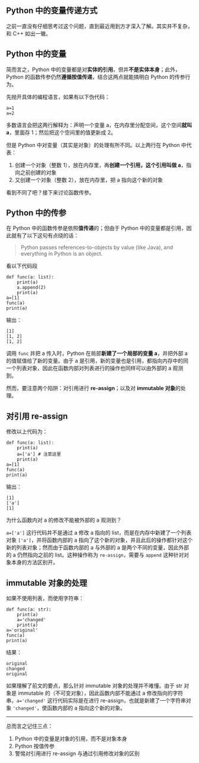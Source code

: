 ## Python 中的变量传递方式

之前一直没有仔细思考过这个问题，直到最近用到方才深入了解。其实并不复杂，和 C++ 如出一辙。

## Python 中的变量

简而言之，Python 中的变量都是对**实体的引用**，但并**不是实体本身**；此外，Python 的函数传参仍然**遵循按值传递**，结合这两点就能搞明白 Python 的传参行为。

先抛开具体的编程语言，如果有以下伪代码：

```
a=1
a=2
```

多数语言会把这两行解释为：声明一个变量 a，在内存里分配空间，这个空间**就叫 a**，里面存 1；然后把这个空间里的值更新成 2。

但是 Python 中对变量（其实是对象）的处理有所不同。以上两行在 Python 中代表：

1. 创建一个对象（整数 1），放在内存里，再**创建一个引用，这个引用叫做 a**，指向之前创建的对象
2. 又创建一个对象（整数 2），放在内存里，把 a 指向这个新的对象

看到不同了吧？接下来讨论函数传参。

## Python 中的传参

在 Python 中的函数传参是依照**值传递**的；但由于 Python 中的变量都是引用，因此就有了以下这句有点绕的话：

> Python passes references-to-objects by value (like Java), and everything in Python is an object.

看以下代码段

```
def func(a: list):
    print(a)
    a.append(2)
    print(a)
a=[1]
func(a)
print(a)
```

输出：

```
[1]
[1, 2]
[1, 2]
```

调用 `func` 并把 a 传入时，Python 在局部**新建了一个局部的变量 a**，并把外部 a 的值赋值给了新的变量。由于 a 是引用，新的变量也是引用，都指向内存中的同一个列表对象，因此在函数内部对列表进行的操作也同样可以由外部的 a 观测到。

然而，要注意两个陷阱：对引用进行 **re-assign**；以及对 **immutable 对象**的处理。

## 对引用 re-assign

修改以上代码为：

```
def func(a: list):
    print(a)
    a=['a'] # 注意这里
    print(a)
a=[1]
func(a)
print(a)
```

输出：

```
[1]
['a']
[1]
```

为什么函数内对 a 的修改不能被外部的 a 观测到？

`a=['a']` 这行代码并不是通过 a 修改 a 指向的 list，而是在内存中新建了一个列表对象 `['a']`，并将函数内部的 a 指向了这个新的对象，并且此后的操作都针对这个新的列表对象；然而由于函数内部的 a 与外部的 a 是两个不同的变量，因此外部的 a 仍然指向之前的 list。这种操作称为 `re-assign`，需要与 `append` 这种针对对象本身的方法区别开。

## immutable 对象的处理

如果不使用列表，而使用字符串：

```
def func(a: str):
    print(a)
    a='changed'
    print(a)
a='original'
func(a)
print(a)
```

结果：

```
original
changed
original
```

如果理解了前文的要点，那么针对 immutable 对象的处理并不难懂。由于 str 对象是 immutable 的（不可变对象），因此函数内部不能通过 a 修改指向的字符串，`a='changed'` 这行代码实际是在进行 re-assign，也就是新建了一个字符串对象 `'changed'`，使函数内部的 a 指向这个新的对象。

------

总而言之记住三点：

1. Python 中的变量是对象的引用，而不是对象本身
2. Python 按值传参
3. 警惕对引用进行 re-assign 与通过引用修改对象的区别